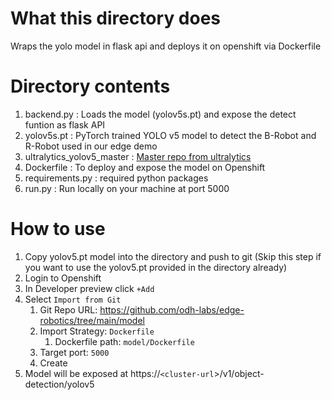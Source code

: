# What this directory does 
Wraps the yolo model in flask api and deploys it on openshift via Dockerfile

# Directory contents
1. backend.py : Loads the model (yolov5s.pt) and expose the detect funtion as flask API  
2. yolov5s.pt : PyTorch trained YOLO v5 model to detect the B-Robot and R-Robot used in our edge demo 
3. ultralytics_yolov5_master : [Master repo from ultralytics](https://github.com/ultralytics/yolov5)  
4. Dockerfile : To deploy and expose the model on Openshift  
5. requirements.py : required python packages
6. run.py : Run locally on your machine at port 5000


# How to use
1. Copy yolov5.pt model into the directory and push to git (Skip this step if you want to use the yolov5.pt provided in the directory already)
2. Login to Openshift
3. In Developer preview click `+Add`
4. Select `Import from Git`
   1. Git Repo URL: https://github.com/odh-labs/edge-robotics/tree/main/model
   2. Import Strategy: `Dockerfile`
      1. Dockerfile path: `model/Dockerfile`
   3. Target port: `5000`
   4. Create 
5. Model will be exposed at https://`<cluster-url`>/v1/object-detection/yolov5



